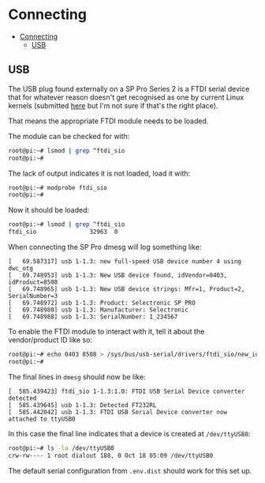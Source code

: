 # Connecting

<!-- TOC -->

- [Connecting](#connecting)
	- [USB](#usb)

<!-- /TOC -->

## USB

The USB plug found externally on a SP Pro Series 2 is a FTDI serial device that for whatever reason doesn't get recognised as one by current Linux kernels (submitted [here](https://usb-ids.gowdy.us/read/UD/0403/8508) but I'm not sure if that's the right place).

That means the appropriate FTDI module needs to be loaded.

The module can be checked for with:

```bash
root@pi:~# lsmod | grep ^ftdi_sio
root@pi:~#
```

The lack of output indicates it is not loaded, load it with:

```bash
root@pi:~# modprobe ftdi_sio
root@pi:~#
```

Now it should be loaded:

```bash
root@pi:~# lsmod | grep ^ftdi_sio
ftdi_sio               32963  0
```

When connecting the SP Pro dmesg will log something like:

```
[   69.587317] usb 1-1.3: new full-speed USB device number 4 using dwc_otg
[   69.748953] usb 1-1.3: New USB device found, idVendor=0403, idProduct=8508
[   69.748965] usb 1-1.3: New USB device strings: Mfr=1, Product=2, SerialNumber=3
[   69.748972] usb 1-1.3: Product: Selectronic SP PRO
[   69.748980] usb 1-1.3: Manufacturer: Selectronic
[   69.748988] usb 1-1.3: SerialNumber: 1_234567
```

To enable the FTDI module to interact with it, tell it about the vendor/product ID like so:

```bash
root@pi:~# echo 0403 8508 > /sys/bus/usb-serial/drivers/ftdi_sio/new_id
root@pi:~#
```

The final lines in `dmesg` should now be like:

```
[  585.439423] ftdi_sio 1-1.3:1.0: FTDI USB Serial Device converter detected
[  585.439645] usb 1-1.3: Detected FT232RL
[  585.442042] usb 1-1.3: FTDI USB Serial Device converter now attached to ttyUSB0
```

In this case the final line indicates that a device is created at `/dev/ttyUSB0`:

```bash
root@pi:~# ls -la /dev/ttyUSB0
crw-rw---- 1 root dialout 188, 0 Oct 18 05:09 /dev/ttyUSB0
```

The default serial configuration from `.env.dist` should work for this set up.
